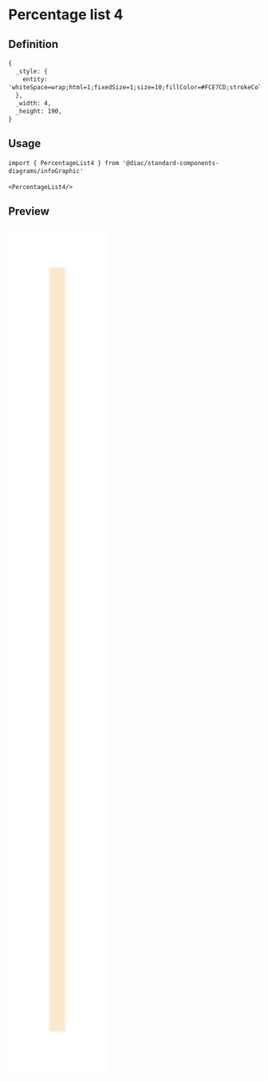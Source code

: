 # Percentage list 4

## Definition

```
{
  _style: { 
    entity: 'whiteSpace=wrap;html=1;fixedSize=1;size=10;fillColor=#FCE7CD;strokeColor=none;',
  },
  _width: 4,
  _height: 190,
}
```

## Usage

```
import { PercentageList4 } from '@diac/standard-components-diagrams/infoGraphic'

<PercentageList4/>
```

## Preview

<img src="./percentage-list-4.png" width="200"/>
